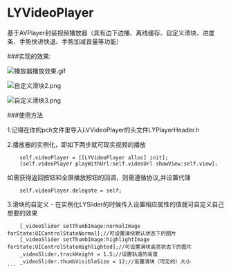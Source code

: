 # LYVideoPlayer
基于AVPlayer封装视频播放器（具有边下边播、离线缓存、自定义滑块、进度条、手势快进快退、手势加减音量等功能）


###实现的效果:

![播放器播放效果.gif](https://github.com/Developer-LiYang/LYVideoPlayer/blob/master/播放效果.gif)

![自定义滑块2.png](https://github.com/Developer-LiYang/LYVideoPlayer/blob/master/个性化滑块1.png)

![自定义滑块3.png](https://github.com/Developer-LiYang/LYVideoPlayer/blob/master/个性化滑块2.png)

###使用方法

1.记得在你的pch文件里导入LVVideoPlayer的头文件LYPlayerHeader.h

2.播放器的实例化，即如下两步就可现实视频的播放
```
    self.videoPlayer = [[LYVideoPlayer alloc] init];
    [self.videoPlayer playWithUrl:self.videoUrl showView:self.view];
```
如需获得返回按钮和全屏播放按钮的回调，则需遵循协议<LYVideoPlayerDelegate>,并设置代理
```
    self.videoPlayer.delegate = self;
```
3.滑块的自定义 - 在实例化LYSlider的时候传入设置相应属性的值就可自定义自己想要的效果

````
    [_videoSlider setThumbImage:normalImage forState:UIControlStateNormal];//可设置滑块默认状态下的图片
    [_videoSlider setThumbImage:highlightImage forState:UIControlStateHighlighted];//可设置滑块高亮状态下的图片
    _videoSlider.trackHeight = 1.5;//设置轨道的高度
    _videoSlider.thumbVisibleSize = 12;//设置滑块（可见的）大小
```
